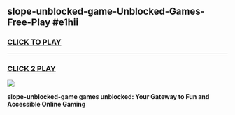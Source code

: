 
## slope-unblocked-game-Unblocked-Games-Free-Play #e1hii
<h3>
<a href="https://us.freeplayer.one?title=slope-unblocked-game&ref=9M">CLICK TO PLAY</a></h3>
<hr>

<h3>
<a href="https://us.freeplayer.one?title=slope-unblocked-game&ref=9M">CLICK 2 PLAY</a>
  
</h3>

<a href="https://us.freeplayer.one?title=slope-unblocked-game&ref=9M"><img src="https://clearcache.store/games.png"></a>


**slope-unblocked-game games unblocked: Your Gateway to Fun and Accessible Online Gaming**
